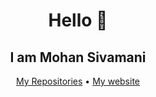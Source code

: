<div align="center">

# Hello 👋
## I am Mohan Sivamani

[My Repositories](https://github.com/mohan-sivamani?tab=repositories) • [My website](https://github.com/mohan-sivamani?tab=repositories)

</div>

